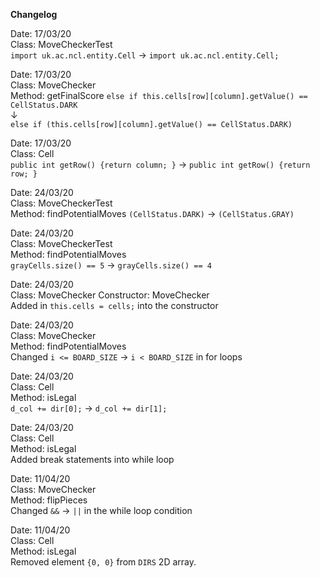 **Changelog**

Date: 17/03/20  
Class: MoveCheckerTest  
```import uk.ac.ncl.entity.Cell``` &rarr; ```import uk.ac.ncl.entity.Cell;```

Date: 17/03/20  
Class: MoveChecker  
Method: getFinalScore
```else if this.cells[row][column].getValue() == CellStatus.DARK```   
&darr;   
```else if (this.cells[row][column].getValue() == CellStatus.DARK)```

Date: 17/03/20  
Class: Cell  
```public int getRow() {return column; }``` &rarr; ```public int getRow() {return row; }```

Date: 24/03/20  
Class: MoveCheckerTest  
Method: findPotentialMoves
```(CellStatus.DARK)``` &rarr; ```(CellStatus.GRAY)```

Date: 24/03/20  
Class: MoveCheckerTest   
Method: findPotentialMoves   
```grayCells.size() == 5``` &rarr; ```grayCells.size() == 4```

Date: 24/03/20  
Class: MoveChecker
Constructor: MoveChecker  
Added in ```this.cells = cells;``` into the constructor

Date: 24/03/20  
Class: MoveChecker  
Method: findPotentialMoves  
Changed ```i <= BOARD_SIZE``` &rarr; ```i < BOARD_SIZE```
in for loops

Date: 24/03/20  
Class: Cell  
Method: isLegal  
```d_col += dir[0];``` &rarr; ```d_col += dir[1];```

Date: 24/03/20  
Class: Cell  
Method: isLegal  
Added break statements into while loop

Date: 11/04/20  
Class: MoveChecker  
Method: flipPieces  
Changed ```&&``` &rarr; ```||``` in the while loop condition

Date: 11/04/20  
Class: Cell  
Method: isLegal  
Removed element ```{0, 0}``` from ```DIRS``` 2D array. 


